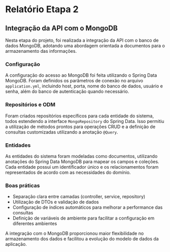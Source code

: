 # Relatório Etapa 2

## Integração da API com o MongoDB

Nesta etapa do projeto, foi realizada a integração da API com o banco de dados MongoDB, adotando uma abordagem orientada a documentos para o armazenamento das informações.

### Configuração

A configuração do acesso ao MongoDB foi feita utilizando o Spring Data MongoDB. Foram definidos os parâmetros de conexão no arquivo `application.yml`, incluindo host, porta, nome do banco de dados, usuário e senha, além do banco de autenticação quando necessário.

### Repositórios e ODM

Foram criados repositórios específicos para cada entidade do sistema, todos estendendo a interface `MongoRepository` do Spring Data. Isso permitiu a utilização de métodos prontos para operações CRUD e a definição de consultas customizadas utilizando a anotação `@Query`.

### Entidades

As entidades do sistema foram modeladas como documentos, utilizando anotações do Spring Data MongoDB para mapear os campos e coleções. Cada entidade possui um identificador único e os relacionamentos foram representados de acordo com as necessidades do domínio.

### Boas práticas

- Separação clara entre camadas (controller, service, repository)
- Utilização de DTOs e validação de dados
- Configuração de índices automáticos para melhorar a performance das consultas
- Definição de variáveis de ambiente para facilitar a configuração em diferentes ambientes

A integração com o MongoDB proporcionou maior flexibilidade no armazenamento dos dados e facilitou a evolução do modelo de dados da aplicação.
